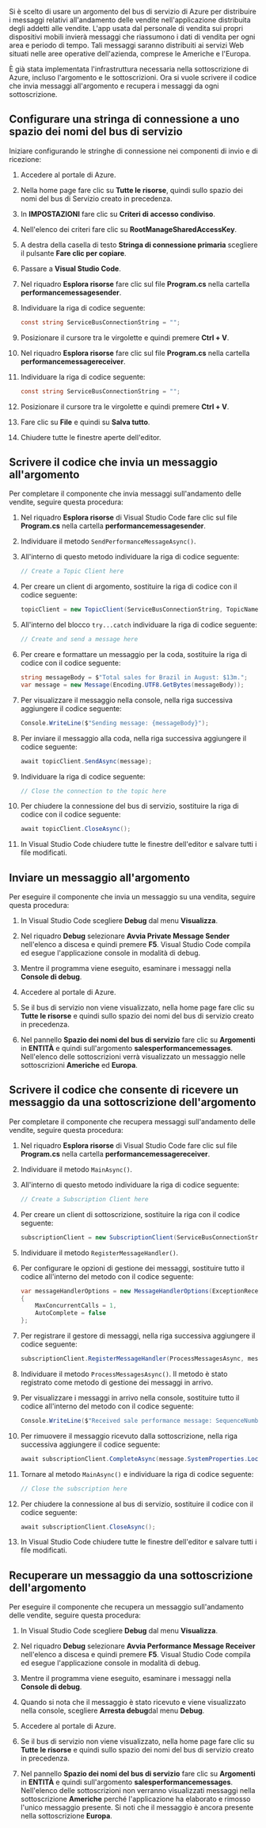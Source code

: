 Si è scelto di usare un argomento del bus di servizio di Azure per distribuire i messaggi relativi all'andamento delle vendite nell'applicazione distribuita degli addetti alle vendite. L'app usata dal personale di vendita sui propri dispositivi mobili invierà messaggi che riassumono i dati di vendita per ogni area e periodo di tempo. Tali messaggi saranno distribuiti ai servizi Web situati nelle aree operative dell'azienda, comprese le Americhe e l'Europa.

È già stata implementata l'infrastruttura necessaria nella sottoscrizione di Azure, incluso l'argomento e le sottoscrizioni. Ora si vuole scrivere il codice che invia messaggi all'argomento e recupera i messaggi da ogni sottoscrizione.

## <a name="configure-a-connection-string-to-a-service-bus-namespace"></a>Configurare una stringa di connessione a uno spazio dei nomi del bus di servizio

Iniziare configurando le stringhe di connessione nei componenti di invio e di ricezione:

1. Accedere al portale di Azure.

1. Nella home page fare clic su **Tutte le risorse**, quindi sullo spazio dei nomi del bus di Servizio creato in precedenza.

1. In **IMPOSTAZIONI** fare clic su **Criteri di accesso condiviso**.

1. Nell'elenco dei criteri fare clic su **RootManageSharedAccessKey**.

1. A destra della casella di testo **Stringa di connessione primaria** scegliere il pulsante **Fare clic per copiare**.

1. Passare a **Visual Studio Code**.

1. Nel riquadro **Esplora risorse** fare clic sul file **Program.cs** nella cartella **performancemessagesender**.

1. Individuare la riga di codice seguente:

    ```C#
    const string ServiceBusConnectionString = "";
    ```

1. Posizionare il cursore tra le virgolette e quindi premere **Ctrl + V**.

1. Nel riquadro **Esplora risorse** fare clic sul file **Program.cs** nella cartella **performancemessagereceiver**.

1. Individuare la riga di codice seguente:

    ```C#
    const string ServiceBusConnectionString = "";
    ```

1. Posizionare il cursore tra le virgolette e quindi premere **Ctrl + V**.

1. Fare clic su **File** e quindi su **Salva tutto**.

1. Chiudere tutte le finestre aperte dell'editor.

## <a name="write-code-that-sends-a-message-to-the-topic"></a>Scrivere il codice che invia un messaggio all'argomento

Per completare il componente che invia messaggi sull'andamento delle vendite, seguire questa procedura:

1. Nel riquadro **Esplora risorse** di Visual Studio Code fare clic sul file **Program.cs** nella cartella **performancemessagesender**.

1. Individuare il metodo `SendPerformanceMessageAsync()`.

1. All'interno di questo metodo individuare la riga di codice seguente:

    ```C#
    // Create a Topic Client here
    ```

1. Per creare un client di argomento, sostituire la riga di codice con il codice seguente:

    ```C#
    topicClient = new TopicClient(ServiceBusConnectionString, TopicName);
    ```

1. All'interno del blocco `try...catch` individuare la riga di codice seguente:

    ```C#
    // Create and send a message here
    ```

1. Per creare e formattare un messaggio per la coda, sostituire la riga di codice con il codice seguente:

    ```C#
    string messageBody = $"Total sales for Brazil in August: $13m.";
    var message = new Message(Encoding.UTF8.GetBytes(messageBody));
    ```

1. Per visualizzare il messaggio nella console, nella riga successiva aggiungere il codice seguente:

    ```C#
    Console.WriteLine($"Sending message: {messageBody}");
    ```

1. Per inviare il messaggio alla coda, nella riga successiva aggiungere il codice seguente:

    ```C#
    await topicClient.SendAsync(message);
    ```

1. Individuare la riga di codice seguente:

    ```C#
    // Close the connection to the topic here
    ```

1. Per chiudere la connessione del bus di servizio, sostituire la riga di codice con il codice seguente:

    ```C#
    await topicClient.CloseAsync();
    ```

1. In Visual Studio Code chiudere tutte le finestre dell'editor e salvare tutti i file modificati.

## <a name="send-a-message-to-the-topic"></a>Inviare un messaggio all'argomento

Per eseguire il componente che invia un messaggio su una vendita, seguire questa procedura:

1. In Visual Studio Code scegliere **Debug** dal menu **Visualizza**.

1. Nel riquadro **Debug** selezionare **Avvia Private Message Sender** nell'elenco a discesa e quindi premere **F5**. Visual Studio Code compila ed esegue l'applicazione console in modalità di debug.

1. Mentre il programma viene eseguito, esaminare i messaggi nella **Console di debug**.

1. Accedere al portale di Azure.

1. Se il bus di servizio non viene visualizzato, nella home page fare clic su **Tutte le risorse** e quindi sullo spazio dei nomi del bus di servizio creato in precedenza.

1. Nel pannello **Spazio dei nomi del bus di servizio** fare clic su **Argomenti** in **ENTITÀ** e quindi sull'argomento **salesperformancemessages**. Nell'elenco delle sottoscrizioni verrà visualizzato un messaggio nelle sottoscrizioni **Americhe** ed **Europa**.

## <a name="write-code-that-receives-a-message-from-a-topic-subscription"></a>Scrivere il codice che consente di ricevere un messaggio da una sottoscrizione dell'argomento

Per completare il componente che recupera messaggi sull'andamento delle vendite, seguire questa procedura:

1. Nel riquadro **Esplora risorse** di Visual Studio Code fare clic sul file **Program.cs** nella cartella **performancemessagereceiver**.

1. Individuare il metodo `MainAsync()`.

1. All'interno di questo metodo individuare la riga di codice seguente:

    ```C#
    // Create a Subscription Client here
    ```

1. Per creare un client di sottoscrizione, sostituire la riga con il codice seguente:

    ```C#
    subscriptionClient = new SubscriptionClient(ServiceBusConnectionString, TopicName, SubscriptionName);
    ```

1. Individuare il metodo `RegisterMessageHandler()`.

1. Per configurare le opzioni di gestione dei messaggi, sostituire tutto il codice all'interno del metodo con il codice seguente:

    ```C#
    var messageHandlerOptions = new MessageHandlerOptions(ExceptionReceivedHandler)
    {
        MaxConcurrentCalls = 1,
        AutoComplete = false
    };
    ```

1. Per registrare il gestore di messaggi, nella riga successiva aggiungere il codice seguente:

    ```C#
    subscriptionClient.RegisterMessageHandler(ProcessMessagesAsync, messageHandlerOptions);
    ```

1. Individuare il metodo `ProcessMessagesAsync()`. Il metodo è stato registrato come metodo di gestione dei messaggi in arrivo.

1. Per visualizzare i messaggi in arrivo nella console, sostituire tutto il codice all'interno del metodo con il codice seguente:

    ```C#
    Console.WriteLine($"Received sale performance message: SequenceNumber:{message.SystemProperties.SequenceNumber} Body:{Encoding.UTF8.GetString(message.Body)}");
    ```

1. Per rimuovere il messaggio ricevuto dalla sottoscrizione, nella riga successiva aggiungere il codice seguente:

    ```C#
    await subscriptionClient.CompleteAsync(message.SystemProperties.LockToken);
    ```

1. Tornare al metodo `MainAsync()` e individuare la riga di codice seguente:

    ```C#
    // Close the subscription here
    ```

1. Per chiudere la connessione al bus di servizio, sostituire il codice con il codice seguente:

    ```C#
    await subscriptionClient.CloseAsync();
    ```

1. In Visual Studio Code chiudere tutte le finestre dell'editor e salvare tutti i file modificati.

## <a name="retrieve-a-message-from-a-topic-subscription"></a>Recuperare un messaggio da una sottoscrizione dell'argomento

Per eseguire il componente che recupera un messaggio sull'andamento delle vendite, seguire questa procedura:

1. In Visual Studio Code scegliere **Debug** dal menu **Visualizza**.

1. Nel riquadro **Debug** selezionare **Avvia Performance Message Receiver** nell'elenco a discesa e quindi premere **F5**. Visual Studio Code compila ed esegue l'applicazione console in modalità di debug.

1. Mentre il programma viene eseguito, esaminare i messaggi nella **Console di debug**.

1. Quando si nota che il messaggio è stato ricevuto e viene visualizzato nella console, scegliere **Arresta debug**dal menu **Debug**.

1. Accedere al portale di Azure.

1. Se il bus di servizio non viene visualizzato, nella home page fare clic su **Tutte le risorse** e quindi sullo spazio dei nomi del bus di servizio creato in precedenza.

1. Nel pannello **Spazio dei nomi del bus di servizio** fare clic su **Argomenti** in **ENTITÀ** e quindi sull'argomento **salesperformancemessages**. Nell'elenco delle sottoscrizioni non verranno visualizzati messaggi nella sottoscrizione **Americhe** perché l'applicazione ha elaborato e rimosso l'unico messaggio presente. Si noti che il messaggio è ancora presente nella sottoscrizione **Europa**.
